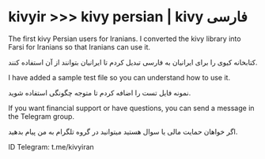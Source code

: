 # kivyir >>> kivy persian | kivy فارسی
The first kivy Persian users for Iranians.
I converted the kivy library into Farsi for Iranians so that Iranians can use it.

کتابخانه کیوی را برای ایرانیان به فارسی تبدیل کردم تا ایرانیان بتوانند از آن استفاده کنند.

I have added a sample test file so you can understand how to use it.

نمونه فایل تست را اضافه کردم تا متوجه چگونگی استفاده شوید.

If you want financial support or have questions, you can send a message in the Telegram group.

اگر خواهان حمایت مالی یا سوال هستید میتوانید در گروه تلگرام به من پیام بدهید.

ID Telegram: t.me/kivyiran
